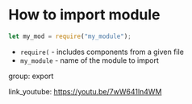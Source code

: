 # How to import module

```js
let my_mod = require("my_module");
```

- `require(` - includes components from a given file
- `my_module` - name of the module to import

group: export


link_youtube: https://youtu.be/7wW641ln4WM

